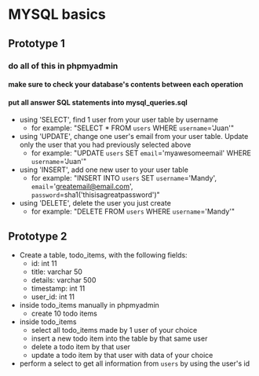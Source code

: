 # MYSQL basics
## Prototype 1
### do all of this in phpmyadmin
#### make sure to check your database's contents between each operation
#### put all answer SQL statements into mysql_queries.sql
- using 'SELECT', find 1 user from your user table by username
	- for example: "SELECT * FROM `users` WHERE `username`='Juan'"
- using 'UPDATE', change one user's email from your user table.  Update only the user that you had previously selected above
	- for example: "UPDATE `users` SET `email`='myawesomeemail' WHERE `username`='Juan'"
- using 'INSERT', add one new user to your user table
	- for example: "INSERT INTO `users` SET `username`='Mandy', `email`='greatemail@email.com', `password`=sha1('thisisagreatpassword')"
- using 'DELETE', delete the user you just create
	- for example: "DELETE FROM `users` WHERE `username`='Mandy'"

## Prototype 2
- Create a table, todo_items, with the following fields:
	- id: int 11
	- title: varchar 50
	- details: varchar 500
	- timestamp: int 11
	- user_id: int 11
- inside todo_items manually in phpmyadmin
	- create 10 todo items
- inside todo_items
	- select all todo_items made by 1 user of your choice
	- insert a new todo item into the table by that same user
	- delete a todo item by that user
	- update a todo item by that user with data of your choice
- perform a select to get all information from `users` by using the user's id

